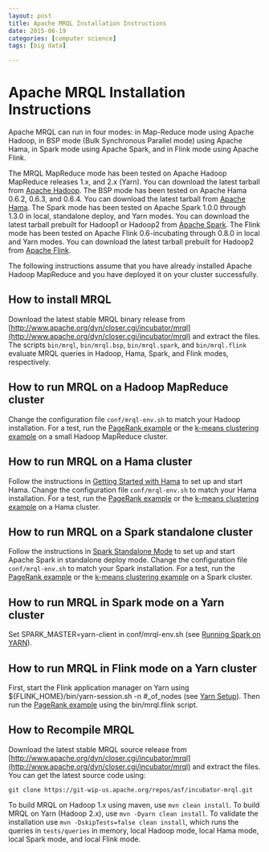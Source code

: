 ```yaml
---
layout: post
title: Apache MRQL Installation Instructions
date: 2015-06-19
categories: [computer science]
tags: [big data]

---
```


# Apache MRQL Installation Instructions

Apache MRQL can run in four modes: in Map-Reduce mode using Apache
Hadoop, in BSP mode (Bulk Synchronous Parallel mode) using Apache Hama,
in Spark mode using Apache Spark, and in Flink mode using Apache Flink.

The MRQL MapReduce mode has been tested on Apache Hadoop MapReduce
releases 1.x, and 2.x (Yarn). You can download the latest tarball from
[Apache Hadoop](http://hadoop.apache.org/releases.html). The BSP mode
has been tested on Apache Hama 0.6.2, 0.6.3, and 0.6.4. You can download
the latest tarball from [Apache Hama](http://hama.apache.org/). The
Spark mode has been tested on Apache Spark 1.0.0 through 1.3.0 in local,
standalone deploy, and Yarn modes. You can download the latest tarball
prebuilt for Hadoop1 or Hadoop2 from [Apache
Spark](http://spark.apache.org/). The Flink mode has been tested on
Apache Flink 0.6-incubating through 0.8.0 in local and Yarn modes. You
can download the latest tarball prebuilt for Hadoop2 from [Apache
Flink](http://flink.apache.org/downloads.html).

The following instructions assume that you have already installed Apache
Hadoop MapReduce and you have deployed it on your cluster successfully.

## How to install MRQL

Download the latest stable MRQL binary release from
[http://www.apache.org/dyn/closer.cgi/incubator/mrql](http://www.apache.org/dyn/closer.cgi/incubator/mrql)
and extract the files. The scripts `bin/mrql`, `bin/mrql.bsp`,
`bin/mrql.spark`, and `bin/mrql.flink` evaluate MRQL queries in Hadoop,
Hama, Spark, and Flink modes, respectively.

## How to run MRQL on a Hadoop MapReduce cluster

Change the configuration file `conf/mrql-env.sh` to match your Hadoop
installation. For a test, run the [PageRank
example](https://wiki.apache.org/mrql/Pagerank) or the [k-means
clustering example](https://wiki.apache.org/mrql/Kmeans) on a small
Hadoop MapReduce cluster.

## How to run MRQL on a Hama cluster

Follow the instructions in [Getting Started with
Hama](http://hama.apache.org/getting_started_with_hama.html) to set up
and start Hama. Change the configuration file `conf/mrql-env.sh` to
match your Hama installation. For a test, run the [PageRank
example](https://wiki.apache.org/mrql/Pagerank) or the [k-means
clustering example](https://wiki.apache.org/mrql/Kmeans) on a Hama
cluster.

## How to run MRQL on a Spark standalone cluster

Follow the instructions in [Spark Standalone
Mode](http://spark.apache.org/docs/latest/spark-standalone.html) to set
up and start Apache Spark in standalone deploy mode. Change the
configuration file `conf/mrql-env.sh` to match your Spark installation.
For a test, run the [PageRank
example](https://wiki.apache.org/mrql/Pagerank) or the [k-means
clustering example](https://wiki.apache.org/mrql/Kmeans) on a Spark
cluster.

## How to run MRQL in Spark mode on a Yarn cluster

Set SPARK\_MASTER=yarn-client in conf/mrql-env.sh (see [Running Spark on
YARN](http://spark.apache.org/docs/latest/running-on-yarn.html)).

## How to run MRQL in Flink mode on a Yarn cluster

First, start the Flink application manager on Yarn using
\${FLINK\_HOME}/bin/yarn-session.sh -n \#\_of\_nodes (see [Yarn
Setup](http://flink.apache.org/docs/0.8/yarn_setup.html)). Then run the
[PageRank example](https://wiki.apache.org/mrql/Pagerank) using the
bin/mrql.flink script.

How to Recompile MRQL
---------------------

Download the latest stable MRQL source release from
[http://www.apache.org/dyn/closer.cgi/incubator/mrql](http://www.apache.org/dyn/closer.cgi/incubator/mrql)
and extract the files. You can get the latest source code using:

    git clone https://git-wip-us.apache.org/repos/asf/incubator-mrql.git

To build MRQL on Hadoop 1.x using maven, use `mvn clean install`. To
build MRQL on Yarn (Hadoop 2.x), use `mvn -Dyarn clean install`. To
validate the installation use `mvn -DskipTests=false clean install`,
which runs the queries in `tests/queries` in memory, local Hadoop mode,
local Hama mode, local Spark mode, and local Flink mode.



